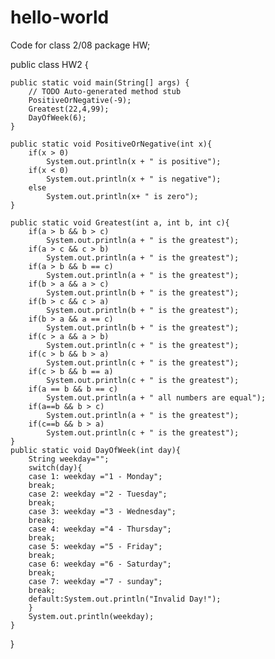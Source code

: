 # hello-world
Code for class 2/08
  package HW;

public class HW2 {

	public static void main(String[] args) {
		// TODO Auto-generated method stub
		PositiveOrNegative(-9);
		Greatest(22,4,99);
		DayOfWeek(6);
	}
	
	public static void PositiveOrNegative(int x){
		if(x > 0)
			System.out.println(x + " is positive");
		if(x < 0)
			System.out.println(x + " is negative");
		else
			System.out.println(x+ " is zero");
	}
	
	public static void Greatest(int a, int b, int c){
		if(a > b && b > c)
			System.out.println(a + " is the greatest");
		if(a > c && c > b)
			System.out.println(a + " is the greatest");
		if(a > b && b == c)
			System.out.println(a + " is the greatest");
		if(b > a && a > c)
			System.out.println(b + " is the greatest");
		if(b > c && c > a)
			System.out.println(b + " is the greatest");
		if(b > a && a == c)
			System.out.println(b + " is the greatest");
		if(c > a && a > b)
			System.out.println(c + " is the greatest");
		if(c > b && b > a)
			System.out.println(c + " is the greatest");
		if(c > b && b == a)
			System.out.println(c + " is the greatest");
		if(a == b && b == c)
			System.out.println(a + " all numbers are equal");
		if(a==b && b > c)
			System.out.println(a + " is the greatest");
		if(c==b && b > a)
			System.out.println(c + " is the greatest");
	}
	public static void DayOfWeek(int day){
		String weekday="";
		switch(day){
		case 1: weekday ="1 - Monday";
		break;
		case 2: weekday ="2 - Tuesday";
		break;
		case 3: weekday ="3 - Wednesday";
		break;
		case 4: weekday ="4 - Thursday";
		break;
		case 5: weekday ="5 - Friday";
		break;
		case 6: weekday ="6 - Saturday";
		break;
		case 7: weekday ="7 - sunday";
		break;
		default:System.out.println("Invalid Day!");
		}
		System.out.println(weekday); 
	}
}
